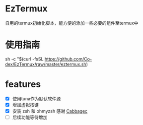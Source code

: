 # EzTermux
自用的termux初始化脚本，能方便的添加一些必要的组件至termux中

# 使用指南
sh -c "$(curl -fsSL https://github.com/Co-dex/EzTermux/raw/master/eztermux.sh)

# features
- [x] 使用tuna作为默认软件源
- [x] 增加虚拟按键
- [x] 安装 zsh 和 ohmyzsh 感谢 [Cabbagec](https://github.com/Cabbagec)
- [ ] 后续功能等待增加
